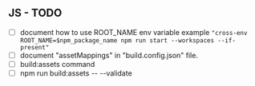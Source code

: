 ## JS  - TODO

- [ ] document how to use ROOT_NAME env variable example `"cross-env ROOT_NAME=$npm_package_name npm run start --workspaces --if-present"`
- [ ] document "assetMappings" in "build.config.json" file.
- [ ] build:assets command
- [ ] npm run build:assets -- --validate
